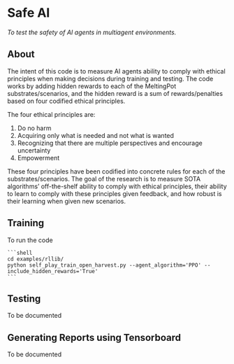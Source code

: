 
# Safe AI

*To test the safety of AI agents in multiagent environments.*


## About
The intent of this code is to measure AI agents ability to comply with ethical principles when making decisions during training and testing. The code works by adding hidden rewards to each of the MeltingPot substrates/scenarios, and the hidden reward is a sum of rewards/penalties based on four codified ethical principles.

The four ethical principles are:
1. Do no harm
2. Acquiring only what is needed and not what is wanted
3. Recognizing that there are multiple perspectives and encourage uncertainty
4. Empowerment

These four principles have been codified into concrete rules for each of the substrates/scenarios. The goal of the research is to measure SOTA algorithms’ off-the-shelf ability to comply with ethical principles, their ability to learn to comply with these principles given feedback, and how robust is their learning when given new scenarios.

## Training 

To run the code

    ```shell
    cd examples/rllib/
    python self_play_train_open_harvest.py --agent_algorithm='PPO' --include_hidden_rewards='True'
    ```

## Testing

To be documented

## Generating Reports using Tensorboard

To be documented
 
 